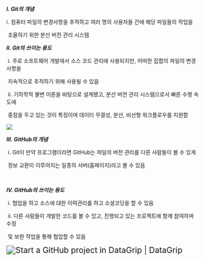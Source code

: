 ***Ⅰ. Git의 개념***

   ⅰ. 컴퓨터 파일의 변경사항을 추적하고 여러 명의 사용자들 간에 해당 파일들의 작업을

​         조율하기 위한 분산 버전 관리 시스템

***Ⅱ. Git의 쓰이는 용도***

​    ⅰ. 주로 소프트웨어 개발에서 소스 코드 관리에 사용되지만, 어떠한 집합의 파일의 변경사항을

​          지속적으로 추적하기 위해 사용될 수 있음

​    ⅱ. 기하학적 불변 이론을 바탕으로 설계됐고, 분산 버전 관리 시스템으로서 빠른 수행 속도에 

​          중점을 두고 있는 것이 특징이며 데이터 무결성, 분산, 비선형 워크플로우를 지원함

 

![](https://t1.daumcdn.net/cfile/tistory/993CCF4B5F17C75211)

***Ⅲ. GitHub의 개념***

​      ⅰ. Git이 만약 프로그램이라면 GitHub는 파일의 버전 관리를 다른 사람들이 볼 수 있게 

​           정보 교환이 이루어지는 일종의 서버(홈페이지)라고 볼 수 있음

​       

***Ⅳ. GitHub의 쓰이는 용도***

​      ⅰ.  협업을 하고 소스에 대한 이력관리를 하고 소셜코딩을 할 수 있음

​       ⅱ. 다른 사람들이 개발한 코드를 볼 수 있고, 진행되고 있는 프로젝트에 함께 참여하며 수정

​             및 보완 작업을 통해 협업할 수 있음



<img src="https://encrypted-tbn0.gstatic.com/images?q=tbn:ANd9GcQRi8mMNVGUiOFFOU2ifEwJxZsAtEGBA5QkQA&usqp=CAU" alt="Start a GitHub project in DataGrip | DataGrip" style="zoom:150%;" />